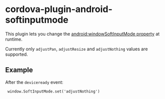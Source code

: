 # cordova-plugin-android-softinputmode

This plugin lets you change the [android:windowSoftInputMode property](https://developer.android.com/guide/topics/manifest/activity-element.html#wsoft) at runtime.

Currently only `adjustPan`, `adjustResize` and `adjustNothing` values are supported.

## Example
After the `deviceready` event:

` window.SoftInputMode.set('adjustNothing')`